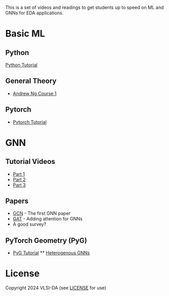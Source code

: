 
This is a set of videos and readings to get students up to speed on ML and GNNs for EDA applications.

# Basic ML

## Python
[Python Tutorial](https://www.learnpython.org/)

## General Theory
* [Andrew Ng Course 1](https://www.youtube.com/playlist?list=PLkDaE6sCZn6FNC6YRfRQc_FbeQrF8BwGI)

## Pytorch
* [Pytorch Tutorial](https://pytorch.org/tutorials/beginner/basics/intro.html)

# GNN

## Tutorial Videos
* [Part 1](https://youtu.be/fOctJB4kVlM?si=nf8-Upzhv0_fu72q)
* [Part 2](https://youtu.be/ABCGCf8cJOE?si=kj3m7JUHCriBsN59)
* [Part 3](https://youtu.be/0YLZXjMHA-8?si=HTfaxqGfodzEjPi3)

## Papers
* [GCN](https://arxiv.org/abs/1609.02907) - The first GNN paper
* [GAT](https://arxiv.org/abs/1710.10903) - Adding attention for GNNs
* A good survey?

## PyTorch Geometry (PyG)
* [PyG Tutorial](https://pytorch-geometric.readthedocs.io/en/latest/get_started/introduction.html)
** [Heterogenous GNNs](https://pytorch-geometric.readthedocs.io/en/latest/tutorial/heterogeneous.html)


# License

Copyright 2024 VLSI-DA (see [LICENSE](LICENSE) for use)
